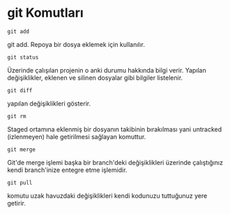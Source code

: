 # git Komutları

```
git add
```
git add. Repoya bir dosya eklemek için kullanılır.

```
git status
```
Üzerinde çalışılan projenin o anki durumu hakkında bilgi verir. Yapılan değişiklikler, eklenen ve silinen dosyalar gibi bilgiler listelenir.

```
git diff
```
yapılan değişiklikleri gösterir.

```
git rm 
```
Staged ortamına eklenmiş bir dosyanın takibinin bırakılması yani untracked (izlenmeyen) hale getirilmesi sağlayan komuttur.

```
git merge
```
Git'de merge işlemi başka bir branch'deki değişiklikleri üzerinde çalıştığınız kendi branch'inize entegre etme işlemidir.

```
git pull
```
komutu uzak havuzdaki değişiklikleri kendi kodunuzu tuttuğunuz yere getirir. 
